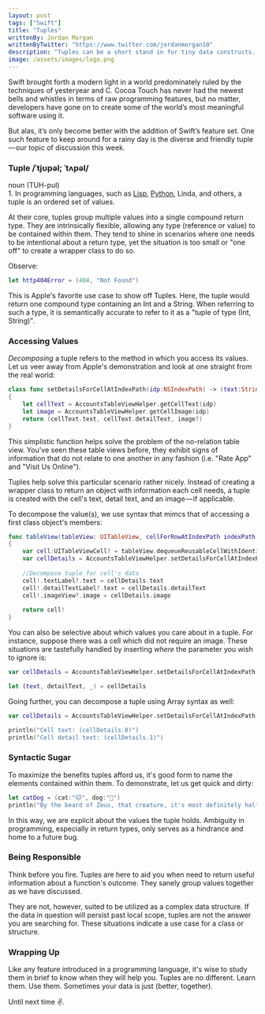 ```yaml
---
layout: post
tags: ["Swift"]
title: "Tuples"
writtenBy: Jordan Morgan
writtenByTwitter: "https://www.twitter.com/jordanmorgan10"
description: "Tuples can be a short stand in for tiny data constructs. When used properly, they can make your code a bit more opportunistic."
image: /assets/images/logo.png
---
```

Swift brought forth a modern light in a world predominately ruled by the techniques of yesteryear and C. Cocoa Touch has never had the newest bells and whistles in terms of raw programming features, but no matter, developers have gone on to create some of the world’s most meaningful software using it. 

But alas, it’s only become better with the addition of Swift’s feature set.
One such feature to keep around for a rainy day is the diverse and friendly tuple — our topic of discussion this week.

### Tuple /ˈtjʊpəl; ˈtʌpəl/
noun (TUH-pul)  
1\. In programming languages, such as [Lisp][1], [Python][2], Linda, and others, a tuple is an ordered set of values.

At their core, tuples group multiple values into a single compound return type. They are intrinsically flexible, allowing any type (reference or value) to be contained within them. They tend to shine in scenarios where one needs to be intentional about a return type, yet the situation is too small or "one off" to create a wrapper class to do so.

Observe:
```swift
let http404Error = (404, "Not Found")
```
This is Apple's favorite use case to show off Tuples. Here, the tuple would return one compound type containing an Int and a String. When referring to such a type, it is semantically accurate to refer to it as a "tuple of type (Int, String)".

### Accessing Values

_Decomposing_ a tuple refers to the method in which you access its values. Let us veer away from Apple's demonstration and look at one straight from the real world:
```swift
class func setDetailsForCellAtIndexPath(idp:NSIndexPath) -> (text:String?, detailText:String?, image:UIImage?)  
{  
    let cellText = AccountsTableViewHelper.getCellText(idp)  
    let image = AccountsTableViewHelper.getCellImage(idp)  
    return (cellText.text, cellText.detailText, image?)  
}
```
This simplistic function helps solve the problem of the no-relation table view. You've seen these table views before, they exhibit signs of information that do not relate to one another in any fashion (i.e. "Rate App" and "Visit Us Online").

Tuples help solve this particular scenario rather nicely. Instead of creating a wrapper class to return an object with information each cell needs, a tuple is created with the cell's text, detail text, and an image — if applicable.

To decompose the value(s), we use syntax that mimcs that of accessing a first class object's members:
```swift
func tableView(tableView: UITableView, cellForRowAtIndexPath indexPath: NSIndexPath) -> UITableViewCell  
{  
    var cell:UITableViewCell? = tableView.dequeueReusableCellWithIdentifier(REUSE_ID) as?UITableViewCell  
    var cellDetails = AccountsTableViewHelper.setDetailsForCellAtIndexPath(indexPath)
    
    //Decompose tuple for cell's data  
    cell!.textLabel?.text = cellDetails.text  
    cell!.detailTextLabel?.text = cellDetails.detailText  
    cell!.imageView?.image = cellDetails.image
    
    return cell!  
}
```
You can also be selective about which values you care about in a tuple. For instance, suppose there was a cell which did not require an image. These situations are tastefully handled by inserting _where_ the parameter you wish to ignore is:
```swift
var cellDetails = AccountsTableViewHelper.setDetailsForCellAtIndexPath(indexPath)

let (text, detailText, _) = cellDetails 
```
Going further, you can decompose a tuple using Array syntax as well:
```swift
var cellDetails = AccountsTableViewHelper.setDetailsForCellAtIndexPath(indexPath)

println("Cell text: (cellDetails.0)")  
println("Cell detail text: (cellDetails.1)")
```
### Syntactic Sugar

To maximize the benefits tuples afford us, it's good form to name the elements contained within them. To demonstrate, let us get quick and dirty:
```swift
let catDog = (cat:"🐱", dog:"🐶")  
println("By the beard of Zeus, that creature, it's most definitely half (catDog.cat) and half (catDog.dog)")
```
In this way, we are explicit about the values the tuple holds. Ambiguity in programming, especially in return types, only serves as a hindrance and home to a future bug.

### Being Responsible

Think before you fire. Tuples are here to aid you when need to return useful information about a function's outcome. They sanely group values together as we have discussed.

They are not, however, suited to be utilized as a complex data structure. If the data in question will persist past local scope, tuples are not the answer you are searching for. These situations indicate a use case for a class or structure.

### Wrapping Up
Like any feature introduced in a programming language, it's wise to study them in brief to know when they will help you. Tuples are no different. Learn them. Use them. Sometimes your data is just (better, together).

Until next time ✌️.

[1]: http://searchsoa.techtarget.com/definition/LISP
[2]: http://searchenterpriselinux.techtarget.com/definition/Python
[3]: https://cdn-images-1.medium.com/max/2000/1*8U0TIdYofOBTth16Haay2Q.png
